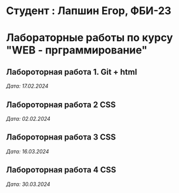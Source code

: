 # Студент : Лапшин Егор, ФБИ-23

# Лабораторные работы по курсу "WEB - прграммирование"

## Лабороторная работа 1. Git + html

*Дата: 17.02.2024*
## Лабороторная работа 2 CSS
*Дата: 02.02.2024*

## Лабороторная работа 3 CSS
*Дата: 16.03.2024*

## Лабороторная работа 4 CSS
*Дата: 30.03.2024*